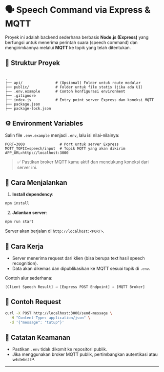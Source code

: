 

# 🗣️ Speech Command via Express & MQTT

Proyek ini adalah backend sederhana berbasis **Node.js (Express)** yang berfungsi untuk menerima perintah suara (speech command) dan mengirimkannya melalui **MQTT** ke topik yang telah ditentukan.

## 📁 Struktur Proyek

```

.
├── api/               # (Opsional) Folder untuk route modular
├── public/            # Folder untuk file statis (jika ada UI)
├── .env.example       # Contoh konfigurasi environment
├── .gitignore
├── index.js           # Entry point server Express dan koneksi MQTT
├── package.json
├── package-lock.json

````

## ⚙️ Environment Variables

Salin file `.env.example` menjadi `.env`, lalu isi nilai-nilainya:

```env
PORT=3000                # Port untuk server Express
MQTT_TOPIC=speech/input  # Topik MQTT yang akan dikirim
APP_URL=http://localhost:3000
````

> ✅ Pastikan broker MQTT kamu aktif dan mendukung koneksi dari server ini.

## 🚀 Cara Menjalankan

1. **Install dependency**:

```bash
npm install
```

2. **Jalankan server**:

```bash
npm run start
```

Server akan berjalan di `http://localhost:<PORT>`.

## 🧠 Cara Kerja

* Server menerima request dari klien (bisa berupa text hasil speech recognition).
* Data akan dikemas dan dipublikasikan ke MQTT sesuai topik di `.env`.

Contoh alur sederhana:

```
[Client Speech Result] → [Express POST Endpoint] → [MQTT Broker]
```

## 🧪 Contoh Request

```bash
curl -X POST http://localhost:3000/send-message \
  -H "Content-Type: application/json" \
  -d '{"message": "tutup"}'
```

## 🔐 Catatan Keamanan

* Pastikan `.env` tidak dikomit ke repositori publik.
* Jika menggunakan broker MQTT publik, pertimbangkan autentikasi atau whitelist IP.

---
